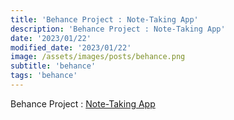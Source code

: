 ```yaml
---
title: 'Behance Project : Note-Taking App'
description: 'Behance Project : Note-Taking App'
date: '2023/01/22'
modified_date: '2023/01/22'
image: /assets/images/posts/behance.png
subtitle: 'behance'
tags: 'behance'
---
```


Behance Project : [Note-Taking App](https://www.behance.net/gallery/40229367/Notwer-Note-Taking-App)
